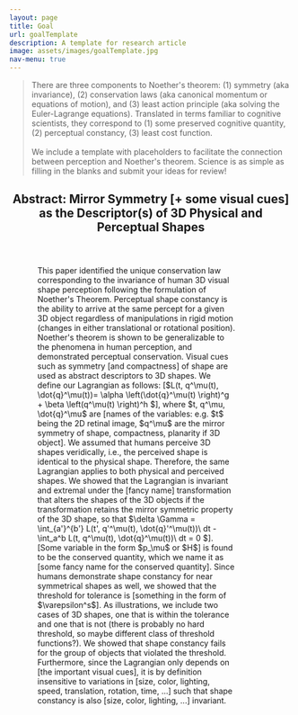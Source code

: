 ```yaml
---
layout: page
title: Goal 
url: goalTemplate
description: A template for research article
image: assets/images/goalTemplate.jpg
nav-menu: true
---
```



<blockquote>
	There are three components to Noether's theorem: (1) symmetry (aka invariance), (2) conservation laws (aka canonical momentum or equations of motion), and (3) least action principle (aka solving the Euler-Lagrange equations). Translated in terms familiar to cognitive scientists, they correspond to (1) some preserved cognitive quantity, (2) perceptual constancy, (3) least cost function.<br /><br />We include a template with placeholders to facilitate the connection between perception and Noether's theorem. Science is as simple as filling in the blanks and submit your ideas for review!
</blockquote>


<header class="major">
	<h2>Abstract: Mirror Symmetry [+ some visual cues] as the Descriptor(s) of 3D Physical and Perceptual Shapes</h2>
</header>
<p style="margin: 0 100px 0 50px;">
	This paper identified the unique <!--Note to self: unique because there is one-to-one mapping -->conservation law corresponding to the invariance of human 3D visual shape perception following the formulation of Noether's Theorem. Perceptual shape constancy is the ability to arrive at the same percept for a given 3D object regardless of manipulations in rigid motion (changes in either translational or rotational position). Noether's theorem is shown to be generalizable to the phenomena in human perception, and demonstrated perceptual conservation. Visual cues such as symmetry [and compactness] of shape are used as abstract descriptors to 3D shapes. We define our Lagrangian as follows: [$L(t, q^\mu(t), \dot{q}^\mu(t))= \alpha \left(\dot{q}^\mu(t) \right)^g + \beta \left(q^\mu(t) \right)^h $], where $t, q^\mu, \dot{q}^\mu$ are [names of the variables: e.g. $t$ being the 2D retinal image, $q^\mu$ are the mirror symmetry of shape, compactness, planarity if 3D object]. We assumed that humans perceive 3D shapes veridically, i.e., the perceived shape is identical to the physical shape. Therefore, the same Lagrangian applies to both physical and perceived shapes. We showed that the Lagrangian is invariant and extremal under the [fancy name] transformation that alters the shapes of the 3D objects if the transformation retains the mirror symmetric property of the 3D shape, so that $\delta \Gamma = \int_{a'}^{b'} L(t', q'^\mu(t), \dot{q}'^\mu(t))\ dt - \int_a^b L(t, q^\mu(t), \dot{q}^\mu(t))\ dt = 0 $]. [Some variable in the form $p_\mu$ or $H$] is found to be the conserved quantity, which we name it as [some fancy name for the conserved quantity]. Since humans demonstrate shape constancy for near symmetrical shapes as well, we showed that the threshold for tolerance is [something in the form of $\varepsilon^s$]. As illustrations, we include two cases of 3D shapes, one that is within the tolerance and one that is not (there is probably no hard threshold, so maybe different class of threshold functions?). We showed that shape constancy fails for the group of objects that violated the threshold. Furthermore, since the Lagrangian only depends on [the important visual cues], it is by definition insensitive to variations in [size, color, lighting, speed, translation, rotation, time, ...] such that shape constancy is also [size, color, lighting, ...] invariant. <!--Note to self: this is the power of adopting a good generalized coordinate -->
</p>











